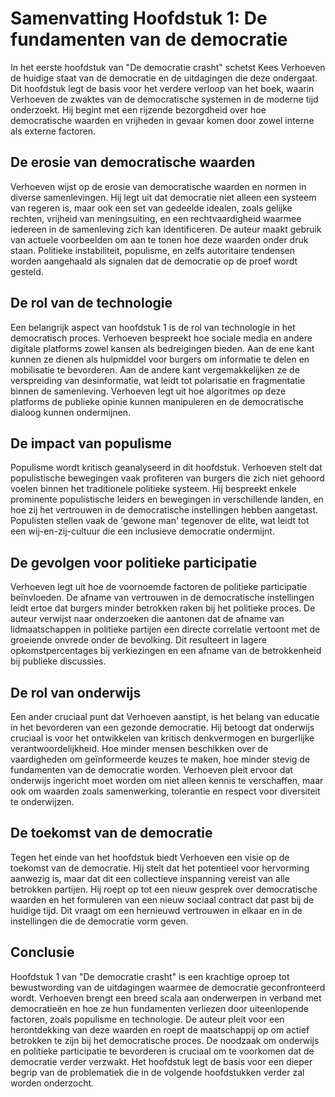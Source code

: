 # Samenvatting Hoofdstuk 1: De fundamenten van de democratie

In het eerste hoofdstuk van "De democratie crasht" schetst Kees Verhoeven de huidige staat van de democratie en de uitdagingen die deze ondergaat. Dit hoofdstuk legt de basis voor het verdere verloop van het boek, waarin Verhoeven de zwaktes van de democratische systemen in de moderne tijd onderzoekt. Hij begint met een rijzende bezorgdheid over hoe democratische waarden en vrijheden in gevaar komen door zowel interne als externe factoren.

## De erosie van democratische waarden

Verhoeven wijst op de erosie van democratische waarden en normen in diverse samenlevingen. Hij legt uit dat democratie niet alleen een systeem van regeren is, maar ook een set van gedeelde idealen, zoals gelijke rechten, vrijheid van meningsuiting, en een rechtvaardigheid waarmee iedereen in de samenleving zich kan identificeren. De auteur maakt gebruik van actuele voorbeelden om aan te tonen hoe deze waarden onder druk staan. Politieke instabiliteit, populisme, en zelfs autoritaire tendensen worden aangehaald als signalen dat de democratie op de proef wordt gesteld.

## De rol van de technologie

Een belangrijk aspect van hoofdstuk 1 is de rol van technologie in het democratisch proces. Verhoeven bespreekt hoe sociale media en andere digitale platforms zowel kansen als bedreigingen bieden. Aan de ene kant kunnen ze dienen als hulpmiddel voor burgers om informatie te delen en mobilisatie te bevorderen. Aan de andere kant vergemakkelijken ze de verspreiding van desinformatie, wat leidt tot polarisatie en fragmentatie binnen de samenleving. Verhoeven legt uit hoe algoritmes op deze platforms de publieke opinie kunnen manipuleren en de democratische dialoog kunnen ondermijnen.

## De impact van populisme

Populisme wordt kritisch geanalyseerd in dit hoofdstuk. Verhoeven stelt dat populistische bewegingen vaak profiteren van burgers die zich niet gehoord voelen binnen het traditionele politieke systeem. Hij bespreekt enkele prominente populistische leiders en bewegingen in verschillende landen, en hoe zij het vertrouwen in de democratische instellingen hebben aangetast. Populisten stellen vaak de 'gewone man' tegenover de elite, wat leidt tot een wij-en-zij-cultuur die een inclusieve democratie ondermijnt.

## De gevolgen voor politieke participatie

Verhoeven legt uit hoe de voornoemde factoren de politieke participatie beïnvloeden. De afname van vertrouwen in de democratische instellingen leidt ertoe dat burgers minder betrokken raken bij het politieke proces. De auteur verwijst naar onderzoeken die aantonen dat de afname van lidmaatschappen in politieke partijen een directe correlatie vertoont met de groeiende onvrede onder de bevolking. Dit resulteert in lagere opkomstpercentages bij verkiezingen en een afname van de betrokkenheid bij publieke discussies.

## De rol van onderwijs

Een ander cruciaal punt dat Verhoeven aanstipt, is het belang van educatie in het bevorderen van een gezonde democratie. Hij betoogt dat onderwijs cruciaal is voor het ontwikkelen van kritisch denkvermogen en burgerlijke verantwoordelijkheid. Hoe minder mensen beschikken over de vaardigheden om geïnformeerde keuzes te maken, hoe minder stevig de fundamenten van de democratie worden. Verhoeven pleit ervoor dat onderwijs ingericht moet worden om niet alleen kennis te verschaffen, maar ook om waarden zoals samenwerking, tolerantie en respect voor diversiteit te onderwijzen.

## De toekomst van de democratie

Tegen het einde van het hoofdstuk biedt Verhoeven een visie op de toekomst van de democratie. Hij stelt dat het potentieel voor hervorming aanwezig is, maar dat dit een collectieve inspanning vereist van alle betrokken partijen. Hij roept op tot een nieuw gesprek over democratische waarden en het formuleren van een nieuw sociaal contract dat past bij de huidige tijd. Dit vraagt om een hernieuwd vertrouwen in elkaar en in de instellingen die de democratie vorm geven.

## Conclusie

Hoofdstuk 1 van "De democratie crasht" is een krachtige oproep tot bewustwording van de uitdagingen waarmee de democratie geconfronteerd wordt. Verhoeven brengt een breed scala aan onderwerpen in verband met democratieën en hoe ze hun fundamenten verliezen door uiteenlopende factoren, zoals populisme en technologie. De auteur pleit voor een herontdekking van deze waarden en roept de maatschappij op om actief betrokken te zijn bij het democratische proces. De noodzaak om onderwijs en politieke participatie te bevorderen is cruciaal om te voorkomen dat de democratie verder verzwakt. Het hoofdstuk legt de basis voor een dieper begrip van de problematiek die in de volgende hoofdstukken verder zal worden onderzocht.